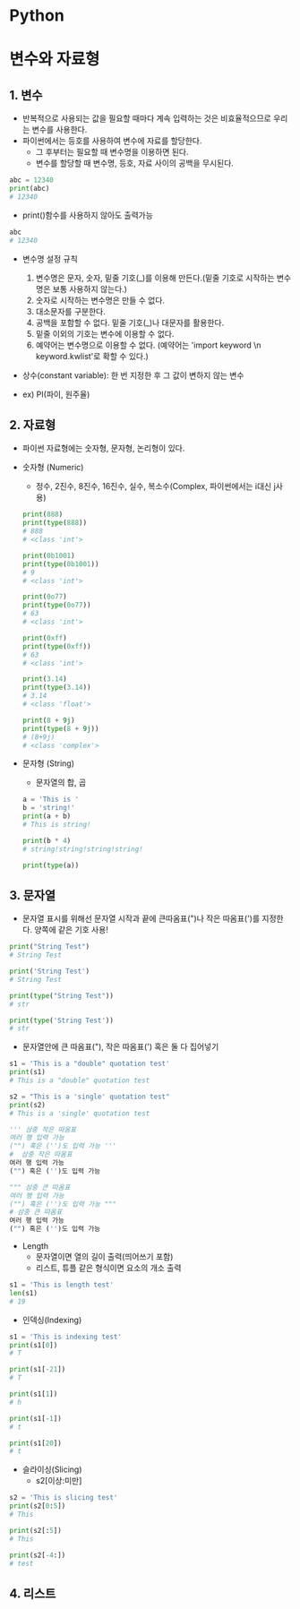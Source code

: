 #  Python
# 변수와 자료형
## 1. 변수
- 반복적으로 사용되는 값을 필요할 때마다 계속 입력하는 것은 비효율적으므로 우리는 변수를 사용한다.
- 파이썬에서는 등호를 사용하여 변수에 자료를 할당한다.
    - 그 후부터는 필요할 때 변수명을 이용하면 된다.
    - 변수를 할당할 때 변수명, 등호, 자료 사이의 공백을 무시된다.
```python
abc = 12340
print(abc)
# 12340
```

- print()함수를 사용하지 않아도 출력가능
```python
abc
# 12340
```

- 변수명 설정 규칙
    1. 변수명은 문자, 숫자, 밑줄 기호(_)를 이용해 만든다.(밑줄 기호로 시작하는 변수명은 보통 사용하지 않는다.)
    2. 숫자로 시작하는 변수명은 만들 수 없다.
    3. 대소문자를 구분한다.
    4. 공백을 포함할 수 없다. 밑줄 기호(_)나 대문자를 활용한다.
    5. 밑줄 이외의 기호는 변수에 이용할 수 없다.
    6. 예약어는 변수명으로 이용할 수 없다. (예약어는 'import keyword \n keyword.kwlist'로 확할 수 있다.)

- 상수(constant variable): 한 번 지정한 후 그 값이 변하지 않는 변수
- ex) PI(파이, 원주율)

## 2. 자료형

- 파이썬 자료형에는 숫자형, 문자형, 논리형이 있다.

- 숫자형 (Numeric)

  - 정수, 2진수, 8진수, 16진수, 실수, 복소수(Complex, 파이썬에서는 i대신 j사용)

  ```python
  print(888)
  print(type(888))
  # 888
  # <class 'int'>
  
  print(0b1001)
  print(type(0b1001))
  # 9
  # <class 'int'>
  
  print(0o77)
  print(type(0o77))
  # 63
  # <class 'int'>
  
  print(0xff)
  print(type(0xff))
  # 63
  # <class 'int'>
  
  print(3.14)
  print(type(3.14))
  # 3.14
  # <class 'float'>
  
  print(8 + 9j)
  print(type(8 + 9j))
  # (8+9j)
  # <class 'complex'>
  ```

- 문자형 (String)

  - 문자열의 합, 곱

  ```python
  a = 'This is '
  b = 'string!'
  print(a + b)
  # This is string!
  
  print(b * 4)
  # string!string!string!string!
  
  print(type(a))
  ```

  

## 3. 문자열

- 문자열 표시를 위해선 문자열 시작과 끝에 큰따옴표(")나 작은 따옴표(')를 지정한다. 양쪽에 같은 기호 사용!

```python
print("String Test")
# String Test

print('String Test')
# String Test

print(type("String Test"))
# str

print(type('String Test'))
# str
```



- 문자열안에 큰 따옴표("), 작은 따옴표(') 혹은 둘 다 집어넣기

```python
s1 = 'This is a "double" quotation test'
print(s1)
# This is a "double" quotation test

s2 = "This is a 'single' quotation test"
print(s2)
# This is a 'single' quotation test

''' 삼중 작은 따옴표
여러 행 입력 가능
("") 혹은 ('')도 입력 가능 '''
#  삼중 작은 따옴표
여러 행 입력 가능
("") 혹은 ('')도 입력 가능

""" 삼중 큰 따옴표
여러 행 입력 가능
("") 혹은 ('')도 입력 가능 """ 
# 삼중 큰 따옴표
여러 행 입력 가능
("") 혹은 ('')도 입력 가능
```

- Length
  - 문자열이면 열의 길이 출력(띄어쓰기 포함)
  - 리스트, 튜플 같은 형식이면 요소의 개소 출력

```python
s1 = 'This is length test'
len(s1)
# 19
```



- 인덱싱(Indexing)

```python
s1 = 'This is indexing test'
print(s1[0])
# T

print(s1[-21])
# T

print(s1[1])
# h

print(s1[-1])
# t

print(s1[20])
# t
```



- 슬라이싱(Slicing)
  - s2[이상:미만]

```python
s2 = 'This is slicing test'
print(s2[0:5])
# This

print(s2[:5])
# This

print(s2[-4:])
# test
```



## 4. 리스트 



